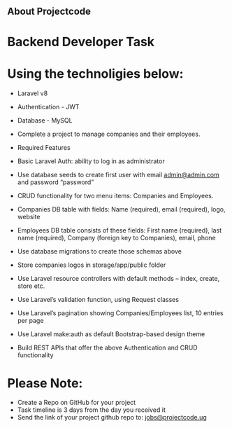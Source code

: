## About Projectcode 

# Backend Developer Task
# Using the technoligies below:

- Laravel v8
- Authentication - JWT
- Database - MySQL
- Complete a project to manage companies and their employees.
- Required Features

- Basic Laravel Auth: ability to log in as administrator
- Use database seeds to create first user with email admin@admin.com and password “password”
- CRUD functionality for two menu items: Companies and Employees.
- Companies DB table with fields: Name (required), email (required), logo, website
- Employees DB table consists of these fields: First name (required), last name (required), Company (foreign key to Companies), email, phone
- Use database migrations to create those schemas above
- Store companies logos in storage/app/public folder
- Use Laravel resource controllers with default methods – index, create, store etc.
- Use Laravel’s validation function, using Request classes
- Use Laravel’s pagination showing Companies/Employees list, 10 entries per page
- Use Laravel make:auth as default Bootstrap-based design theme
- Build REST APIs that offer the above Authentication and CRUD functionality

# Please Note:

- Create a Repo on GitHub for your project
- Task timeline is 3 days from the day you received it
- Send the link of your project github repo to: jobs@projectcode.ug

